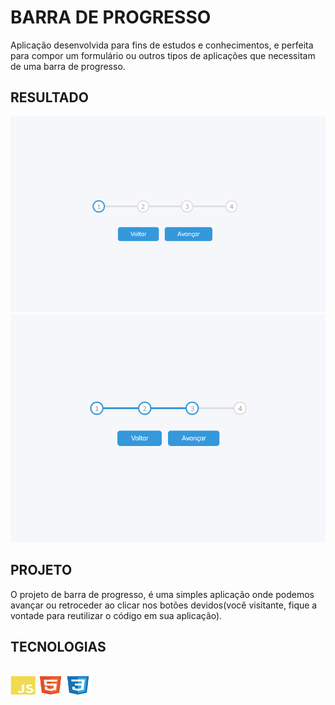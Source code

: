 # BARRA DE PROGRESSO
 Aplicação desenvolvida para fins de estudos e conhecimentos, e perfeita para compor um formulário ou outros tipos de aplicações que necessitam de uma barra de progresso.
 

## RESULTADO

![barraProgresso1](./barraProgresso1.png)
![barraProgresso1](./barraProgresso3.png)

 
## PROJETO 
O projeto de barra de progresso, é uma simples aplicação onde podemos avançar ou retroceder ao clicar nos botões devidos(você visitante, fique a vontade para reutilizar o código em sua aplicação).
  
## TECNOLOGIAS 
<div style="display: inline_block"><br>
 <img align="center" alt="JS" height="30" width="40" src="https://raw.githubusercontent.com/devicons/devicon/master/icons/javascript/javascript-plain.svg">
 <img align="center" alt="HTML" height="30" width="40" src="https://raw.githubusercontent.com/devicons/devicon/master/icons/html5/html5-original.svg">
 <img align="center" alt="CSS" height="30" width="40" src="https://raw.githubusercontent.com/devicons/devicon/master/icons/css3/css3-original.svg">
</div>